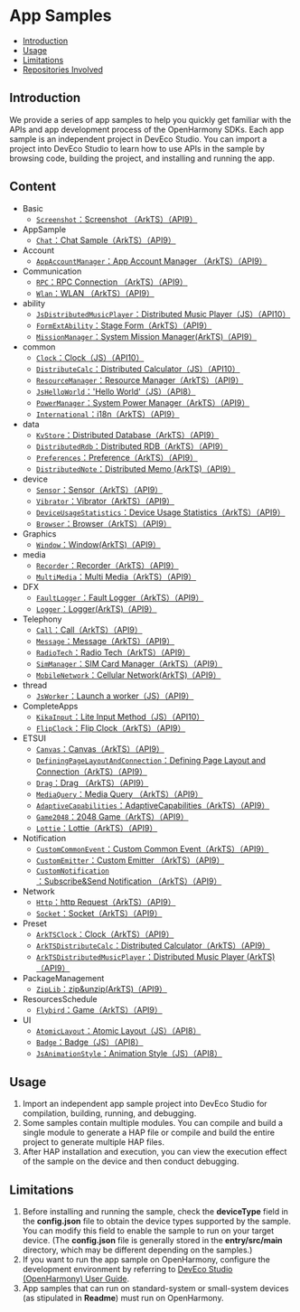 # App Samples<a name="EN-US_TOPIC_0000001115464207"></a>

-   [Introduction](#section1470103520301)
-   [Usage](#section17988202503116)
-   [Limitations](#section18841871178)
-   [Repositories Involved](#section741114082513)

## Introduction<a name="section1470103520301"></a>

We provide a series of app samples to help you quickly get familiar with the APIs and app development process of the OpenHarmony SDKs. Each app sample is an independent project in DevEco Studio. You can import a project into DevEco Studio to learn how to use APIs in the sample by browsing code, building the project, and installing and running the app.

## Content <a name="sectionMenu"></a>

- Basic
  - [`Screenshot`：Screenshot （ArkTS）（API9）](code/SystemFeature/Media/Screenshot)
- AppSample
  - [`Chat`：Chat Sample（ArkTS）（API9）](code/Solutions/IM/Chat)
- Account
  - [`AppAccountManager`：App Account Manager （ArkTS）（API9）](code/BasicFeature/Security/AppAccountManager)
- Communication
  - [`RPC`：RPC Connection （ArkTS）（API9）](code/BasicFeature/Connectivity/RPC)
  - [`Wlan`：WLAN （ArkTS）（API9）](code/SystemFeature/Connectivity/Wlan)
- ability
  - [`JsDistributedMusicPlayer`：Distributed Music Player（JS）（API10）](code/SuperFeature/DistributedAppDev/JsDistributedMusicPlayer)
  - [`FormExtAbility`：Stage Form（ArkTS）（API9）](code/SuperFeature/Widget/FormExtAbility)
  - [`MissionManager`：System Mission Manager(ArkTS)（API9）](code/SystemFeature/ApplicationModels/MissionManager)
- common
  - [`Clock`：Clock（JS）（API10）](code/Solutions/Tools/JsClock)
  - [`DistributeCalc`：Distributed Calculator（JS）（API10）](code/SuperFeature/DistributedAppDev/DistributeCalc)
  - [`ResourceManager`：Resource Manager（ArkTS）（API9）](code/BasicFeature/Internationalnation/ResourceManager)
  - [`JsHelloWorld`：'Hello World'（JS）（API8）](common/JsHelloWorld)
  - [`PowerManager`：System Power Manager（ArkTS）（API9）](code/SystemFeature/DeviceManagement/PowerManager)
  - [`International`：i18n（ArkTS）（API9）](code/SystemFeature/Internationalnation/International)
- data
  - [`KvStore`：Distributed Database（ArkTS）（API9）](code/SuperFeature/DistributedAppDev/Kvstore)
  - [`DistributedRdb`：Distributed RDB（ArkTS）（API9）](code/SuperFeature/DistributedAppDev/DistributedRdb)
  - [`Preferences`：Preference（ArkTS）（API9）](code/BasicFeature/DataManagement/Preferences)
  - [`DistributedNote`：Distributed Memo (ArkTS)（API9）](code/SuperFeature/DistributedAppDev/DistributedNote)
- device
  - [`Sensor`：Sensor（ArkTS）（API9）](code/BasicFeature/DeviceManagement/Sensor)
  - [`Vibrator`：Vibrator（ArkTS）（API9）](code/BasicFeature/DeviceManagement/Vibrator)
  - [`DeviceUsageStatistics`：Device Usage Statistics（ArkTS）（API9）](code/BasicFeature/DeviceUsageStatistics/DeviceUsageStatistics)
  - [`Browser`：Browser（ArkTS）（API9）](code/BasicFeature/Web/Browser)
- Graphics
  - [`Window`：Window(ArkTS)（API9）](code/BasicFeature/WindowManagement/WindowManage)
- media
  - [`Recorder`：Recorder（ArkTS）（API9）](code/BasicFeature/Media/Recorder)
  - [`MultiMedia`：Multi Media（ArkTS）（API9）](code/Solutions/Media/MultiMedia)
- DFX
  - [`FaultLogger`：Fault Logger（ArkTS）（API9）](code/BasicFeature/DFX/FaultLogger)
  - [`Logger`：Logger(ArkTS)（API9）](code/BasicFeature/DFX/Logger)
- Telephony
  - [`Call`：Call（ArkTS）（API9）](code/BasicFeature/Telephony/Call)
  - [`Message`：Message（ArkTS）（API9）](code/BasicFeature/Telephony/Message)
  - [`RadioTech`：Radio Tech（ArkTS）（API9）](code/BasicFeature/Telephony/RadioTech)
  - [`SimManager`：SIM Card Manager（ArkTS）（API9）](code/BasicFeature/Telephony/SimManager)
  - [`MobileNetwork`：Cellular Network(ArkTS)（API9）](code/BasicFeature/Telephony/MobileNetwork)
- thread
  - [`JsWorker`：Launch a worker（JS）（API9）](code/LaunguageBaseClassLibrary/JsWorker)
- CompleteApps
  - [`KikaInput`：Lite Input Method（JS）（API10）](code/Solutions/InputMethod/KikaInput)
  - [`FlipClock`：Flip Clock（ArkTS）（API9）](code/Solutions/Tools/FlipClock)
- ETSUI
  - [`Canvas`：Canvas（ArkTS）（API9）](code/UI/ArkTsComponentClollection/Canvas)
  - [`DefiningPageLayoutAndConnection`：Defining Page Layout and Connection（ArkTS）（API9）](code/UI/ArkTsComponentClollection/DefiningPageLayoutAndConnection)
  - [`Drag`：Drag （ArkTS）（API9）](code/UI/ArkTsComponentClollection/Drag)
  - [`MediaQuery`：Media Query （ArkTS）（API9）](code/UI/ArkTsComponentClollection/MediaQuery)
  - [`AdaptiveCapabilities`：AdaptiveCapabilities（ArkTS）（API9）](code/SuperFeature/MultiDeviceAppDev/AdaptiveCapabilities)
  - [`Game2048`：2048 Game（ArkTS）（API9）](code/Solutions/Game/Game2048)
  - [`Lottie`：Lottie（ArkTS）（API9）](code/Solutions/Game/Lottie)
- Notification
  - [`CustomCommonEvent`：Custom Common Event（ArkTS）（API9）](code/BasicFeature/Notification/CustomCommonEvent)
  - [`CustomEmitter`：Custom Emitter （ArkTS）（API9）](code/BasicFeature/Notification/CustomEmitter)
  - [`CustomNotification`：Subscribe&Send Notification （ArkTS）（API9）](code/BasicFeature/Notification/CustomNotification)
- Network
  - [`Http`：http Request（ArkTS）（API9）](code/BasicFeature/Connectivity/Http)
  - [`Socket`：Socket（ArkTS）（API9）](code/BasicFeature/Connectivity/Socket)
- Preset
  - [`ArkTSClock`：Clock（ArkTS）（API9）](code/Solutions/Tools/ArkTSClock)
  - [`ArkTSDistributeCalc`：Distributed Calculator（ArkTS）（API9）](code/SuperFeature/DistributedAppDev/ArkTSDistributedCalc)
  - [`ArkTSDistributedMusicPlayer`：Distributed Music Player (ArkTS)（API9）](code/SuperFeature/DistributedAppDev/ArkTSDistributedMusicPlayer)
- PackageManagement
  - [`ZipLib`：zip&unzip(ArkTS)（API9）](code/LaunguageBaseClassLibrary/ZipLib)
- ResourcesSchedule
  - [`Flybird`：Game（ArkTS）（API9）](code/BasicFeature/TaskManagement/Flybird)
- UI
  - [`AtomicLayout`：Atomic Layout（JS）（API8）](UI/AtomicLayout)
  - [`Badge`：Badge（JS）（API8）](UI/Badge)
  - [`JsAnimationStyle`：Animation Style（JS）（API8）](UI/JsAnimationStyle)

## Usage<a name="section17988202503116"></a>

1.  Import an independent app sample project into DevEco Studio for compilation, building, running, and debugging.
2.  Some samples contain multiple modules. You can compile and build a single module to generate a HAP file or compile and build the entire project to generate multiple HAP files.
3.  After HAP installation and execution, you can view the execution effect of the sample on the device and then conduct debugging.

## Limitations<a name="section18841871178"></a>

1.  Before installing and running the sample, check the  **deviceType**  field in the  **config.json**  file to obtain the device types supported by the sample. You can modify this field to enable the sample to run on your target device. \(The  **config.json**  file is generally stored in the  **entry/src/main**  directory, which may be different depending on the samples.\)
2.  If you want to run the app sample on OpenHarmony, configure the development environment by referring to  [DevEco Studio \(OpenHarmony\) User Guide](https://gitee.com/openharmony/docs/blob/master/en/application-dev/quick-start/Readme-EN.md).
3.  App samples that can run on standard-system or small-system devices (as stipulated in **Readme**) must run on OpenHarmony.

